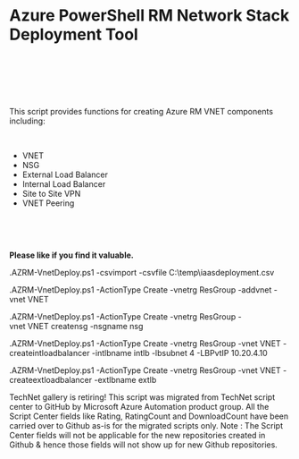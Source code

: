 ﻿Azure PowerShell RM Network Stack Deployment Tool
=================================================

            

 

 

 


This script provides functions for creating Azure RM VNET components including:


 


  *  VNET 
  *  NSG 
  *  External Load Balancer 
  *  Internal Load Balancer 
  *  Site to Site VPN 
  *  VNET Peering 

 


 


**Please like if you find it valuable.**


\.AZRM-VnetDeploy.ps1 -csvimport -csvfile C:\temp\iaasdeployment.csv

\.AZRM-VnetDeploy.ps1 -ActionType Create -vnetrg ResGroup -addvnet -vnet VNET

\.AZRM-VnetDeploy.ps1 -ActionType Create -vnetrg ResGroup -vnet VNET creatensg -nsgname nsg

\.AZRM-VnetDeploy.ps1 -ActionType Create -vnetrg ResGroup -vnet VNET -createintloadbalancer -intlbname intlb -lbsubnet 4 -LBPvtIP 10.20.4.10

\.AZRM-VnetDeploy.ps1 -ActionType Create -vnetrg ResGroup -vnet VNET -createextloadbalancer -extlbname extlb






        
    
TechNet gallery is retiring! This script was migrated from TechNet script center to GitHub by Microsoft Azure Automation product group. All the Script Center fields like Rating, RatingCount and DownloadCount have been carried over to Github as-is for the migrated scripts only. Note : The Script Center fields will not be applicable for the new repositories created in Github & hence those fields will not show up for new Github repositories.
